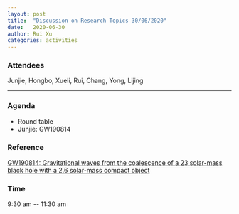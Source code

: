 ```yaml
---
layout: post
title:  "Discussion on Research Topics 30/06/2020"
date:   2020-06-30
author: Rui Xu
categories: activities
---
```



### Attendees

Junjie, Hongbo, Xueli, Rui, Chang, Yong, Lijing

---


### Agenda

- Round table
- Junjie: GW190814 


### Reference

[GW190814: Gravitational waves from the coalescence of a 23 solar-mass black hole with a 2.6 solar-mass compact object](https://arxiv.org/abs/2006.12611)


### Time

9:30 am -- 11:30 am
